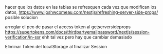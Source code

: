 hacer que los datos en las tablas se refresquen cada vez que modifican los datos,
https://www.joshwcomeau.com/nextjs/refreshing-server-side-props/ posible solucion 

arreglar el peo de pasar el access token al getserversideprops
https://supertokens.com/docs/thirdpartyemailpassword/nextjs/session-verification/in-ssr ehh tal vez pero hay que cambiar demasiado 

Eliminar Token del localStorage al finalizar Session 